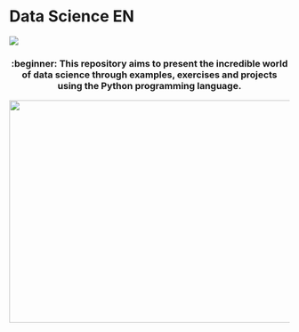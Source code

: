 

<h1 align="left">Data Science EN</h1>

<img src="https://img.shields.io/static/v1?label=DataScience&message=English&color=e07a5f&style=for-the-badge&logo=GitHub">

<h3 align="center">:beginner: This repository aims to present the incredible world of data science through examples, exercises and projects using the Python programming language.</h3>


<p align="center">
  <img width="560" height="400" src="https://user-images.githubusercontent.com/50464626/91507024-11446200-e8aa-11ea-8f7a-392c14e8e56c.jpg">
</p>